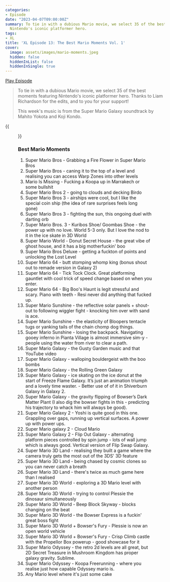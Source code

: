 ```yaml
---
categories:
- Episode
date: "2023-04-07T09:00:00Z"
summary: To tie in with a dubious Mario movie, we select 35 of the best moments featuring
  Nintendo's iconic platformer hero.
tags:
- XL
title: 'XL Episode 13: The Best Mario Moments Vol. 1'
cover: 
  image: assets/images/mario-moments.jpeg
  hidden: false
  hiddenInList: false
  hiddenInSingle: true
---
```


[Play Episode](https://www.patreon.com/posts/episode-13-best-81141111)
> To tie in with a dubious Mario movie, we select 35 of the best moments featuring Nintendo's iconic platformer hero. Thanks to Liam Richardson for the edits, and to you for your support!
>
> This week's music is from the Super Mario Galaxy soundtrack by Mahito Yokota and Koji Kondo.

{{<figure 
    src="/assets/images/mario-moments.jpeg" 
    caption="Image credit: Naeslyn" 
    alt="Mario Moments">}}

### Best Mario Moments

1. Super Mario Bros - Grabbing a Fire Flower in Super Mario Bros
2. Super Mario Bros - caning it to the top of a level and realising you can access Warp Zones into other levels
3. Mario Is Missing - Fucking a Koopa up in Marrakech or some bullshit
4. Super Mario Bros 2 - going to clouds and decking Birdo
5. Super Mario Bros 3 - airships were cool, but I like the special coin ship (the idea of rare surprises feels long gone) 
6. Super Mario Bros 3 - fighting the sun, this ongoing duel with darting orb
7. Super Mario Bros. 3 - Kuribos Shoe/ Goombas Shoe - the power up with no love. World 5-3 only. But I love the nod to it in the ice skate in 3D World
8. Super Mario World - Donut Secret House - the great vibe of ghost house, and it has a big motherfuckin' boo
9. Super Mario Bros Deluxe - getting a fuckton of points and unlocking the Lost Level
10. Super Mario 64 - butt stomping whomp king (bonus shout out to remade version in Galaxy 2)
11. Super Mario 64 - Tick Tock Clock. Great platforming gauntlet with cool trick of speed change based on when you enter.
12. Super Mario 64 - Big Boo's Haunt is legit stressful and scary. Piano with teeth - Resi never did anything that fucked up.
13. Super Mario Sunshine - the reflective solar panels + shout-out to following wiggler fight - knocking him over with sand is ace.
14. Super Mario Sunshine - the elasticity of Bloopers tentacle tugs or yanking tails of the chain chomp dog things.
15. Super Mario Sunshine - losing the backpack. Navigating gooey inferno in Pianta Village is almost immersive sim-y - people using the water from river to clear a path.
16. Super Mario Galaxy - the Gusty Garden music and that YouTube video
17. Super Mario Galaxy - walloping bouldergeist with the boo bombs
18. Super Mario Galaxy - the Rolling Green Galaxy
19. Super Mario Galaxy - ice skating on the ice donut at the start of Freeze Flame Galaxy. It’s just an animation triumph and a lovely time waster. - Better use of of it in Shiverburn Galaxy in Galaxy 2.
20. Super Mario Galaxy - the gravity flipping of Bowser’s Dark Matter Plant (I also dig the bowser fights in this - predicting his trajectory to whack him will always be good).
21. Super Mario Galaxy 2 - Yoshi is quite good in this one. Grappling over gaps, running up vertical surfaces. A power up with power ups.
22. Super Mario galaxy 2 - Cloud Mario
23. Super Mario Galaxy 2 - Flip Out Galaxy - alternating platform pieces controlled by spin jump - lots of wall jump which is always good. Vertical version of Flip Swap Galaxy.
24. Super Mario 3D Land - realising they built a game where the camera truly gets the most out of the 3DS' 3D feature
25. Super Mario 3D Land - being chased by cosmic clones so you can never catch a breath
26. Super Mario 3D Land - there's twice as much game here than I realised
27. Super Mario 3D World - exploring a 3D Mario level with another person
28. Super Mario 3D World - trying to control Plessie the dinosaur simultaneously
29. Super Mario 3D World - Beep Block Skyway - blocks changing on the beat
30. Super Mario 3D World - the Bowser Express is a fuckin' great boss fight
31. Super Mario 3D World + Bowser's Fury - Plessie is now an open world vehicle
32. Super Mario 3D World + Bowser's Fury - Crisp Climb castle with the Propellor Box powerup - good showcase for it
33. Super Mario Odyssey - the retro 2d levels are all great, but 2D Secret Treasure in Mushroom Kingdom has proper galaxy gravity. Sublime.
34. Super Mario Odyssey - Koopa Freerunning - where you realise just how capable Odyssey mario is.
35. Any Mario level where it's just some cake